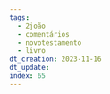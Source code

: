 ```yaml
---
tags:
  - 2joão
  - comentários
  - novotestamento
  - livro
dt_creation: 2023-11-16
dt_update: 
index: 65
---
```

